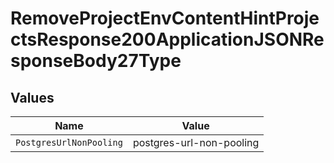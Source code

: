 # RemoveProjectEnvContentHintProjectsResponse200ApplicationJSONResponseBody27Type


## Values

| Name                     | Value                    |
| ------------------------ | ------------------------ |
| `PostgresUrlNonPooling`  | postgres-url-non-pooling |